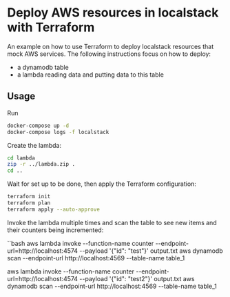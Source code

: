 Deploy AWS resources in localstack with Terraform
=================================================

An example on how to use Terraform to deploy localstack resources that mock AWS services. The following instructions focus on how to deploy:
* a dynamodb table
* a lambda reading data and putting data to this table

Usage
-----

Run

```bash
docker-compose up -d
docker-compose logs -f localstack
```

Create the lambda:

```bash
cd lambda
zip -r ../lambda.zip .
cd ..
```

Wait for set up to be done, then apply the Terraform configuration:

```bash
terraform init
terraform plan
terraform apply --auto-approve
```

Invoke the lambda multiple times and scan the table to see new items and their counters being incremented:

``bash
aws lambda invoke --function-name counter --endpoint-url=http://localhost:4574 --payload '{"id": "test"}' output.txt
aws dynamodb scan --endpoint-url http://localhost:4569 --table-name table_1

aws lambda invoke --function-name counter --endpoint-url=http://localhost:4574 --payload '{"id": "test2"}' output.txt
aws dynamodb scan --endpoint-url http://localhost:4569 --table-name table_1
```